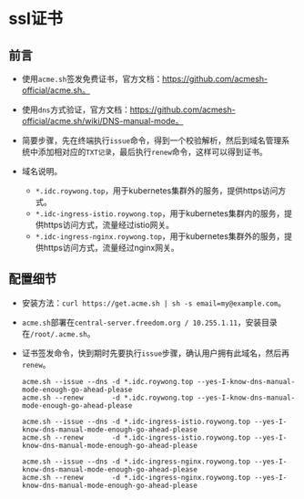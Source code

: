 # ssl证书


## 前言
- 使用`acme.sh`签发免费证书，官方文档：https://github.com/acmesh-official/acme.sh。

- 使用`dns`方式验证，官方文档：https://github.com/acmesh-official/acme.sh/wiki/DNS-manual-mode。

- 简要步骤，先在终端执行`issue`命令，得到一个校验解析，然后到域名管理系统中添加相对应的`TXT记录`，最后执行`renew`命令，这样可以得到证书。

- 域名说明。
  - `*.idc.roywong.top`，用于kubernetes集群外的服务，提供https访问方式。
  - `*.idc-ingress-istio.roywong.top`，用于kubernetes集群内的服务，提供https访问方式，流量经过istio网关。
  - `*.idc-ingress-nginx.roywong.top`，用于kubernetes集群外的服务，提供https访问方式，流量经过nginx网关。



## 配置细节
- 安装方法：`curl https://get.acme.sh | sh -s email=my@example.com`。

- `acme.sh`部署在`central-server.freedom.org / 10.255.1.11`，安装目录在`/root/.acme.sh`。

- 证书签发命令，快到期时先要执行`issue`步骤，确认用户拥有此域名，然后再`renew`。
  ```shell
  acme.sh --issue --dns -d *.idc.roywong.top --yes-I-know-dns-manual-mode-enough-go-ahead-please
  acme.sh --renew       -d *.idc.roywong.top --yes-I-know-dns-manual-mode-enough-go-ahead-please
  
  acme.sh --issue --dns -d *.idc-ingress-istio.roywong.top --yes-I-know-dns-manual-mode-enough-go-ahead-please
  acme.sh --renew       -d *.idc-ingress-istio.roywong.top --yes-I-know-dns-manual-mode-enough-go-ahead-please
  
  acme.sh --issue --dns -d *.idc-ingress-nginx.roywong.top --yes-I-know-dns-manual-mode-enough-go-ahead-please
  acme.sh --renew       -d *.idc-ingress-nginx.roywong.top --yes-I-know-dns-manual-mode-enough-go-ahead-please
  ```